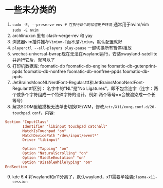 # 一些未分类的

1. `sudo -E, --preserve-env # 在执行命令时保留用户环境` 通常用于nvim/vim `sudo -E nvim`
2. archlinuxcn 里有 clash-verge-rev 和 yay
3. 浏览器vim插件推荐`Vimium-C`而不是`Vimium`，默认配置就好
4. `playerctl --all-players play-pause` 一键切换所有暂停/播放
5. wechat-universal-bwrap现在无法在wayland运行，安装xwayland-satellite并运行它后，就可以了
6. 打印机数据库:
   foomatic-db
   foomatic-db-engine
   foomatic-db-gutenprint-ppds
   foomatic-db-nonfree
   foomatic-db-nonfree-ppds
   foomatic-db-ppds
7. JetBrainsMonoNLNerdFont-Regular.ttf和JetBrainsMonoNerdFont-Regular.ttf区别：
   名字中的"NL"是"No Ligatures"，即不包含连字（连字：两个或多个字符组成一个特殊字符的设计，例如:两个等号==会被渲染成一个长等号）
8. 解决SDDM里触摸板无法单击切换DE/WM，修改`/etc/X11/xorg.conf.d/20-touchpad.conf`，内容:

```ini
Section "InputClass"
        Identifier "libinput touchpad catchall"
        MatchIsTouchpad "on"
        MatchDevicePath "/dev/input/event*"
        Driver "libinput"

        Option "Tapping" "on"
        Option "NaturalScrolling" "on"
        Option "MiddleEmulation" "on"
        Option "DisableWhileTyping" "on"
EndSection
```

9. kde 6.4 将wayland和x11分离了，默认wayland，x11需要单独装`plasma-x11-session`

